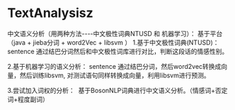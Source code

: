 # TextAnalysisz
中文语义分析（用两种方法----中文极性词典NTUSD 和 机器学习）：
基于平台（java + jieba分词 + word2Vec + libsvm ）
1.基于中文极性词典(NTUSD)：
  sentence 通过结巴分词然后和中文极性词库进行对比，判断这段话的情感性别。

2.基于机器学习的语义分析：
  sentence 通过结巴分词，然后word2vec转换成向量，然后训练libsvm, 对测试语句同样转换成向量，利用libsvm进行预测。
  
3.尝试加入词权的分析：
  基于BosonNLP词典进行中文语义分析。（情感词+否定词+程度副词）

